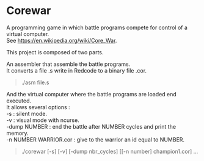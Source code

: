 # Corewar  

A programming game in which battle programs compete for control of a virtual computer.  
See https://en.wikipedia.org/wiki/Core_War.  

This project is composed of two parts.  

An assembler that assemble the battle programs.  
It converts a file .s write in Redcode to a binary file .cor.  
> ./asm file.s  

And the virtual computer where the battle programs are loaded end executed.  
It allows several options :  
-s : silent mode.  
-v : visual mode with ncurse.  
-dump NUMBER : end the battle after NUMBER cycles and print the memory.  
-n NUMBER WARRIOR.cor : give to the warrior an id equal to NUMBER.  
> ./corewar [-s] [-v] [-dump nbr_cycles] [[-n number] champion1.cor] ...  
